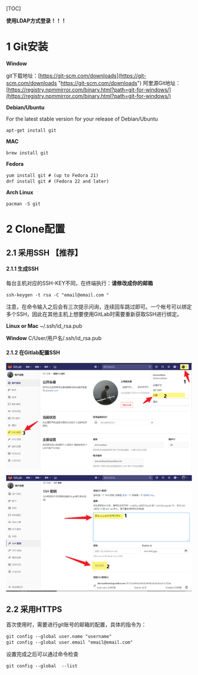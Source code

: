 [TOC]




**使用LDAP方式登录！！！**

# 1 Git安装

**Window**

git下载地址：[https://git-scm.com/downloads](https://git-scm.com/downloads "https://git-scm.com/downloads")
阿里源Git地址：[https://registry.npmmirror.com/binary.html?path=git-for-windows/](https://registry.npmmirror.com/binary.html?path=git-for-windows/)

**Debian/Ubuntu**

For the latest stable version for your release of Debian/Ubuntu

```
apt-get install git
```

**MAC**

```shell
brew install git
```

**Fedora**

```
yum install git # (up to Fedora 21)
dnf install git # (Fedora 22 and later)
```

**Arch Linux**

```
pacman -S git
```

# 2 Clone配置

## 2.1 采用SSH 【推荐】

#### 2.1.1 生成SSH
每台主机对应的SSH-KEY不同，在终端执行：**请修改成你的邮箱**
```shell
ssh-keygen -t rsa -C "email@email.com "
```
注意，在命令输入之后会有三次提示问询，连续回车跳过即可。一个帐号可以绑定多个SSH，因此在其他主机上想要使用GitLab时需要重新获取SSH进行绑定。

**Linux or Mac**
	~/.ssh/id_rsa.pub

**Window**
	C/User/用户名/.ssh/id_rsa.pub

#### 2.1.2 在Gitlab配置SSH

![](./imgs/101.png)

![](./imgs/102.png)

## 2.2 采用HTTPS
首次使用时，需要进行git账号的邮箱的配置，具体的指令为：

```shell
git config --global user.name "username"
git config --global user.email "email@email.com"
```

设置完成之后可以通过命令检查

```shell
git config --global  --list
```